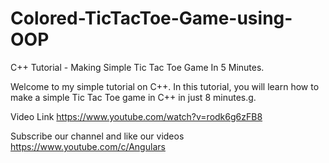 # Colored-TicTacToe-Game-using-OOP

C++ Tutorial - Making Simple Tic Tac Toe Game In 5 Minutes.

Welcome to my simple tutorial on C++. In this tutorial, you will learn how to make a simple Tic Tac Toe game in C++ in just 8 minutes.g.

Video Link https://www.youtube.com/watch?v=rodk6g6zFB8

Subscribe our channel and like our videos https://www.youtube.com/c/Angulars
